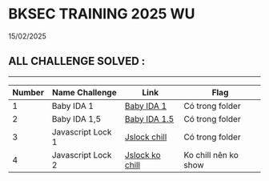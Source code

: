 # BKSEC TRAINING 2025 WU
15/02/2025
## ALL CHALLENGE SOLVED :
---
|Number|Name Challenge|Link|Flag|
|-|-------------------|----|----|
|1|Baby IDA 1  |[Baby IDA 1](./baby_ida_1)|Có trong folder|
|2|Baby IDA 1,5|[Baby IDA 1.5](./baby_ida_1,5)|Có trong folder|
|3|Javascript Lock 1|[Jslock chill](./jslock_chill)|Có trong folder|
|4|Javascript Lock 2|[Jslock ko chill](./jslock_ko_chill(jslock2))|Ko chill nên ko show|
